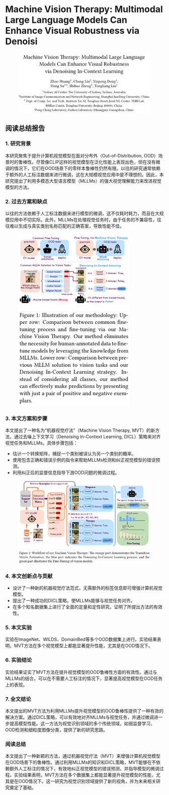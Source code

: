 # Machine Vision Therapy: Multimodal Large Language  Models Can Enhance Visual Robustness  via Denoisi

<figure><img src="../.gitbook/assets/image (23) (1) (1).png" alt=""><figcaption></figcaption></figure>

## 阅读总结报告

### 1. 研究背景

本研究聚焦于提升计算机视觉模型在面对分布外（Out-of-Distribution, OOD）场景时的鲁棒性。尽管像CLIP这样的视觉模型在泛化性能上表现出色，但在没有微调的情况下，它们在OOD场景下的零样本鲁棒性仍然有限。以往的研究通常依赖于额外的人工标注数据来进行微调，这在大规模视觉应用中是不理想的。因此，本研究提出了利用多模态大型语言模型（MLLMs）的强大视觉理解能力来改进视觉模型的方法。

### 2. 过去方案和缺点

以往的方法依赖于人工标注数据来进行模型的微调，这不仅耗时耗力，而且在大规模应用中不切实际。此外，MLLMs在处理视觉任务时，由于任务的不兼容性，往往难以生成与真实类别名称匹配的正确答案，导致性能不佳。

<figure><img src="../.gitbook/assets/image (24) (1) (1).png" alt=""><figcaption></figcaption></figure>

### 3. 本文方案和步骤

本文提出了一种名为“机器视觉疗法”（Machine Vision Therapy, MVT）的新方法，通过去噪上下文学习（Denoising In-Context Learning, DICL）策略来对齐视觉任务和MLLMs。具体步骤包括：

* 估计一个转换矩阵，捕捉一个类别被误认为另一个类别的概率。
* 使用包含正确和错误示例的指令来帮助MLLMs检测和纠正视觉模型的错误预测。
* 利用纠正后的监督信息指导下游OOD问题的微调过程。

<figure><img src="../.gitbook/assets/image (25) (1) (1).png" alt=""><figcaption></figcaption></figure>

### 4. 本文创新点与贡献

* 设计了一种新的机器视觉疗法范式，无需额外的标签信息即可增强计算机视觉模型。
* 提出了一种成功的DICL策略，使MLLMs能够与视觉任务对齐。
* 在多个知名数据集上进行了全面的定量和定性研究，证明了所提出方法的有效性。

### 5. 本文实验

实验在ImageNet、WILDS、DomainBed等多个OOD数据集上进行。实验结果表明，MVT方法在多个视觉模型上都能显著提升性能，尤其是在OOD情况下。

### 6. 实验结论

实验结果证实了MVT方法在提升视觉模型的OOD鲁棒性方面的有效性。通过与MLLMs的结合，可以在不需要人工标注的情况下，显著提高视觉模型在OOD任务上的表现。

### 7. 全文结论

本文提出的MVT方法为利用MLLMs提升视觉模型的OOD鲁棒性提供了一种有效的解决方案。通过DICL策略，可以有效地对齐MLLMs与视觉任务，并通过微调进一步提高模型性能。这一方法为视觉识别领域的多个传统领域，如弱监督学习、OOD检测和细粒度图像分类，提供了新的研究思路。

### 阅读总结

本文提出了一种新颖的方法，通过机器视觉疗法（MVT）来增强计算机视觉模型在OOD场景下的鲁棒性。通过利用MLLMs的知识和DICL策略，MVT能够在不依赖额外人工标注的情况下，有效地纠正视觉模型的错误预测，并指导模型的微调过程。实验结果表明，MVT方法在多个数据集上都能显著提升视觉模型的性能，尤其是在OOD情况下。这一研究为视觉识别领域提供了新的视角，并为未来相关研究奠定了基础。
